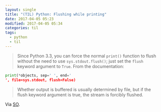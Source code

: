 ```yaml
---
layout: single
title: "(TIL) Python: Flushing while printing"
date: 2017-04-05 05:23
modified: 2017-04-05 05:34
categories: til
tags:
  - python
  - til
---
```


> Since Python 3.3, you can force the normal `print()` function to flush without the need to use
> `sys.stdout.flush()`; just set the `flush` keyword argument to `True`. From the documentation:

```python
print(*objects, sep=' ', end='
', file=sys.stdout, flush=False)
```

> Whether output is buffered is usually determined by file, but if the flush keyword argument is true,
the stream is forcibly flushed.

Via [SO](https://stackoverflow.com/a/23142556).
